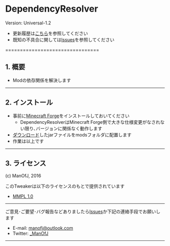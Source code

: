 # DependencyResolver

Version: Universal-1.2

- 更新履歴は[こちら](https://manofj.com/minecraft/changelog?v=DependencyResolver)を参照してください
- 既知の不具合に関しては[Issues](../../issues)を参照してください


================================
## 1. 概要

- Modの依存関係を解決します


--------------------------------
## 2. インストール

- 事前に[Minecraft Forge][forge]をインストールしておいてください
  - DependencyResolverはMinecraft Forge側で大きな仕様変更がなされない限り､バージョンに関係なく動作します
- [ダウンロード][homepage]したjarファイルをmodsフォルダに配置します
- 作業は以上です


--------------------------------
## 3. ライセンス

(c) ManOfJ, 2016

このTweakerは以下のライセンスのもとで提供されています
  - [MMPL 1.0](https://manofj.com/licenses/mmpl-1.0)


********************************

ご意見･ご要望･バグ報告などありましたら[Issues](../../issues)か下記の連絡手段でお願いします
  - E-mail: <manofj@outlook.com>
  - Twitter: [_ManOfJ](https://twitter.com/_ManOfJ)

********************************

[//]: # ( リンクのエイリアス一覧 )

[forge]:    http://files.minecraftforge.net/
[homepage]: https://manofj.com/minecraft/DependencyResolver/
